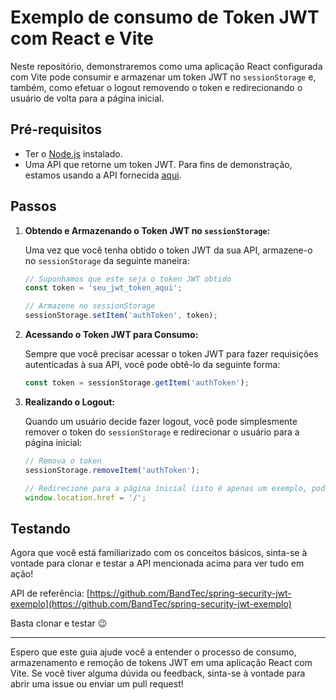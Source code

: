# Exemplo de consumo de Token JWT com React e Vite

Neste repositório, demonstraremos como uma aplicação React configurada com Vite pode consumir e armazenar um token JWT no `sessionStorage` e, também, como efetuar o logout removendo o token e redirecionando o usuário de volta para a página inicial.

## Pré-requisitos

- Ter o [Node.js](https://nodejs.org/) instalado.
- Uma API que retorne um token JWT. Para fins de demonstração, estamos usando a API fornecida [aqui](https://github.com/BandTec/spring-security-jwt-exemplo).

## Passos

1. **Obtendo e Armazenando o Token JWT no `sessionStorage`:**

   Uma vez que você tenha obtido o token JWT da sua API, armazene-o no `sessionStorage` da seguinte maneira:

   ```javascript
   // Suponhamos que este seja o token JWT obtido
   const token = 'seu_jwt_token_aqui';

   // Armazene no sessionStorage
   sessionStorage.setItem('authToken', token);
   ```

2. **Acessando o Token JWT para Consumo:**

   Sempre que você precisar acessar o token JWT para fazer requisições autenticadas à sua API, você pode obtê-lo da seguinte forma:

   ```javascript
   const token = sessionStorage.getItem('authToken');
   ```

3. **Realizando o Logout:**

   Quando um usuário decide fazer logout, você pode simplesmente remover o token do `sessionStorage` e redirecionar o usuário para a página inicial:

   ```javascript
   // Remova o token
   sessionStorage.removeItem('authToken');

   // Redirecione para a página inicial (isto é apenas um exemplo, pode variar dependendo da sua configuração de roteamento)
   window.location.href = '/';
   ```

## Testando

Agora que você está familiarizado com os conceitos básicos, sinta-se à vontade para clonar e testar a API mencionada acima para ver tudo em ação!

API de referência: [https://github.com/BandTec/spring-security-jwt-exemplo](https://github.com/BandTec/spring-security-jwt-exemplo)

Basta clonar e testar 😉

---

Espero que este guia ajude você a entender o processo de consumo, armazenamento e remoção de tokens JWT em uma aplicação React com Vite. Se você tiver alguma dúvida ou feedback, sinta-se à vontade para abrir uma issue ou enviar um pull request!